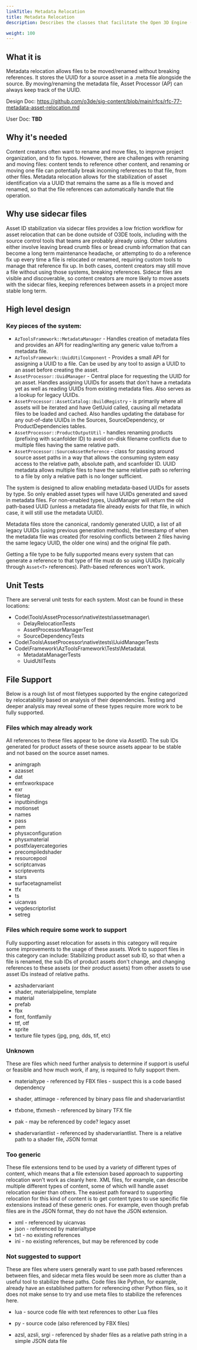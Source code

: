 ```yaml
---
linkTitle: Metadata Relocation
title: Metadata Relocation
description: Describes the classes that facilitate the Open 3D Engine (O3DE) metadata relocation system, which enables asset files to be moved or renamed without breaking references.

weight: 100
---
```


## What it is

Metadata relocation allows files to be moved/renamed without breaking references.  It stores the UUID for a source asset in a .meta file alongside the source.  By moving/renaming the metadata file, Asset Processor (AP) can always keep track of the UUID.

Design Doc: https://github.com/o3de/sig-content/blob/main/rfcs/rfc-77-metadata-asset-relocation.md

User Doc: **TBD**

## Why it's needed
Content creators often want to rename and move files, to improve project organization, and to fix typos. However, there are challenges with renaming and moving files: content tends to reference other content, and renaming or moving one file can potentially break incoming references to that file, from other files. Metadata relocation allows for the stabilization of asset identification via a UUID that remains the same as a file is moved and renamed, so that the file references can automatically handle that file operation.

## Why use sidecar files
Asset ID stabilization via sidecar files provides a low friction workflow for asset relocation that can be done outside of O3DE tools, including with the source control tools that teams are probably already using. Other solutions either involve leaving bread crumb files or bread crumb information that can become a long term maintenance headache, or attempting to do a reference fix up every time a file is relocated or renamed, requiring custom tools to manage that reference fix up. In both cases, content creators may still move a file without using those systems, breaking references. Sidecar files are visible and discoverable, so content creators are more likely to move assets with the sidecar files, keeping references between assets in a project more stable long term.

## High level design

### Key pieces of the system:

* `AzToolsFramework::MetadataManager` - Handles creation of metadata files and provides an API for reading/writing any generic value to/from a metadata file.
* `AzToolsFramework::UuidUtilComponent` - Provides a small API for assigning a UUID to a file.  Can be used by any tool to assign a UUID to an asset before creating the asset.
* `AssetProcessor::UuidManager` - Central place for requesting the UUID for an asset.  Handles assigning UUIDs for assets that don't have a metadata yet as well as reading UUIDs from existing metadata files.  Also serves as a lookup for legacy UUIDs.
* `AssetProcessor::AssetCatalog::BuildRegistry` - is primarily where all assets will be iterated and have GetUuid called, causing all metadata files to be loaded and cached.  Also handles updating the database for any out-of-date UUIDs in the Sources, SourceDependency, or ProductDependencies tables.
* `AssetProcessor::ProductOutputUtil` - handles renaming products (prefixing with scanfolder ID) to avoid on-disk filename conflicts due to multiple files having the same relative path.
* `AssetProcessor::SourceAssetReference` - class for passing around source asset paths in a way that allows the consuming system easy access to the relative path, absolute path, and scanfolder ID.  UUID metadata allows multiple files to have the same relative path so referring to a file by only a relative path is no longer sufficient.

The system is designed to allow enabling metadata-based UUIDs for assets by type.  So only enabled asset types will have UUIDs generated and saved in metadata files.  For non-enabled types, UuidManager will return the old path-based UUID (unless a metadata file already exists for that file, in which case, it will still use the metadata UUID).

Metadata files store the canonical, randomly generated UUID, a list of all legacy UUIDs (using previous generation methods), the timestamp of when the metadata file was created (for resolving conflicts between 2 files having the same legacy UUID, the older one wins) and the original file path.

Getting a file type to be fully supported means every system that can generate a reference to that type of file must do so using UUIDs (typically through `Asset<T>` references).  Path-based references won't work.

## Unit Tests

There are serveral unit tests for each system.  Most can be found in these locations:

* Code\Tools\AssetProcessor\native\tests\assetmanager\
    * DelayRelocationTests
    * AssetProcessorManagerTest
    * SourceDependencyTests
* Code\Tools\AssetProcessor\native\tests\UuidManagerTests
* Code\Framework\AzToolsFramework\Tests\Metadata\
    * MetadataManagerTests
    * UuidUtilTests

## File Support

Below is a rough list of most filetypes supported by the engine categorized by relocatability based on analysis of their dependencies.  Testing and deeper analysis may reveal some of these types require more work to be fully supported.

### Files which may already work
All references to these files appear to be done via AssetID.  The sub IDs generated for product assets of these source assets appear to be stable and not based on the source asset names. 

* animgraph
* azasset
* dat
* emfxworkspace
* exr
* filetag
* inputbindings
* motionset
* names
* pass
* pem
* physxconfiguration
* physxmaterial
* postfxlayercategories
* precompiledshader
* resourcepool
* scriptcanvas
* scriptevents
* stars
* surfacetagnamelist
* tfx
* ts
* uicanvas
* vegdescriptorlist
* setreg

### Files which require some work to support
Fully supporting asset relocation for assets in this category will require some improvements to the usage of these assets. Work to support files in this category can include: Stabilizing product asset sub ID, so that when a file is renamed, the sub IDs of product assets don't change, and changing references to these assets (or their product assets) from other assets to use asset IDs instead of relative paths.

* azshadervariant
* shader, materialpipeline, template
* material
* prefab
* fbx
* font, fontfamily
* ttf, otf
* sprite
* texture file types (jpg, png, dds, tif, etc)

### Unknown
These are files which need further analysis to determine if support is useful or feasible and how much work, if any, is required to fully support them.

* materialtype - referenced by FBX files - suspect this is a code based dependency
* shader, attimage - referenced by binary pass file and shadervariantlist
* tfxbone, tfxmesh - referenced by binary TFX file

* pak - may be referenced by code? legacy asset
* shadervariantlist - referenced by shadervariantlist.  There is a relative path to a shader file, JSON format

### Too generic
These file extensions tend to be used by a variety of different types of content, which means that a file extension based approach to supporting relocation won't work as cleanly here. XML files, for example, can describe multiple different types of content, some of which will handle asset relocation easier than others. The easiest path forward to supporting relocation for this kind of content is to get content types to use specific file extensions instead of these generic ones. For example, even though prefab files are in the JSON format, they do not have the JSON extension.

* xml - referenced by uicanvas
* json - referenced by materialtype
* txt - no existing references
* ini - no existing references, but may be referenced by code

### Not suggested to support
These are files where users generally want to use path based references between files, and sidecar meta files would be seen more as clutter than a useful tool to stabilize these paths. Code files like Python, for example, already have an established pattern for referencing other Python files, so it does not make sense to try and use meta files to stabilize the references here.
* lua - source code file with text references to other Lua files

* py - source code (also referenced by FBX files)
* azsl, azsli, srgi - referenced by shader files as a relative path string in a simple JSON data file